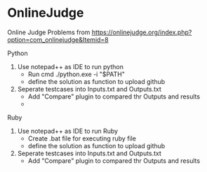 # OnlineJudge
Online Judge Problems from https://onlinejudge.org/index.php?option=com_onlinejudge&Itemid=8

Python
1. Use notepad++ as IDE to run python
   - Run cmd ./python.exe -i "$PATH"
   - define the solution as function to upload github
2. Seperate testcases into Inputs.txt and Outputs.txt
   - Add "Compare" plugin to compared thr Outputs and results
   - 
Ruby
1. Use notepad++ as IDE to run Ruby
   - Create .bat file for executing ruby file
   - define the solution as function to upload github
2. Seperate testcases into Inputs.txt and Outputs.txt
   - Add "Compare" plugin to compared thr Outputs and results
